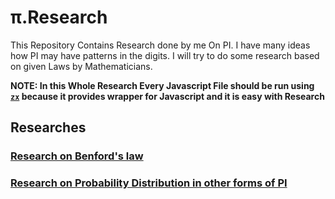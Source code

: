 # π.Research

This Repository Contains Research done by me On PI. I have many ideas how PI may have patterns in the digits. I will try to do some research based on given Laws by Mathematicians.

**NOTE: In this Whole Research Every Javascript File should be run using [`zx`](https://github.com/google/zx) because it provides wrapper for Javascript and it is easy with Research**

## Researches

### [Research on Benford's law](research/benford_s-law#readme)

### [Research on Probability Distribution in other forms of PI](research/probability-distribution-in-other-forms-of-pi#readme)